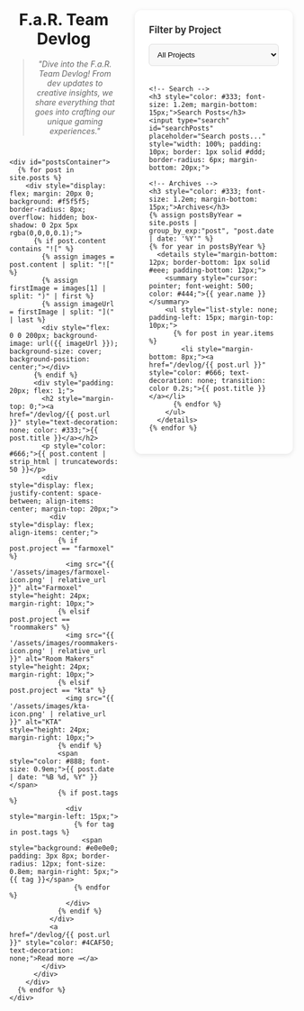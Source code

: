 <div style="display: flex; gap: 30px; max-width: 1200px; margin: 0 auto;">
  <!-- Main Content -->
  <div style="flex: 1;">
    <div style="text-align: center; margin: 40px 0;">
      <h1>F.a.R. Team Devlog</h1>
      <blockquote style="font-style: italic; color: #666;">
        "Dive into the F.a.R. Team Devlog! From dev updates to creative insights, we share everything that goes into crafting our unique gaming experiences."
      </blockquote>
    </div>

    <div id="postsContainer">
      {% for post in site.posts %}
        <div style="display: flex; margin: 20px 0; background: #f5f5f5; border-radius: 8px; overflow: hidden; box-shadow: 0 2px 5px rgba(0,0,0,0.1);">
          {% if post.content contains "![" %}
            {% assign images = post.content | split: "![" %}
            {% assign firstImage = images[1] | split: ")" | first %}
            {% assign imageUrl = firstImage | split: "](" | last %}
            <div style="flex: 0 0 200px; background-image: url({{ imageUrl }}); background-size: cover; background-position: center;"></div>
          {% endif %}
          <div style="padding: 20px; flex: 1;">
            <h2 style="margin-top: 0;"><a href="/devlog/{{ post.url }}" style="text-decoration: none; color: #333;">{{ post.title }}</a></h2>
            <p style="color: #666;">{{ post.content | strip_html | truncatewords: 50 }}</p>
            <div style="display: flex; justify-content: space-between; align-items: center; margin-top: 20px;">
              <div style="display: flex; align-items: center;">
                {% if post.project == "farmoxel" %}
                  <img src="{{ '/assets/images/farmoxel-icon.png' | relative_url }}" alt="Farmoxel" style="height: 24px; margin-right: 10px;">
                {% elsif post.project == "roommakers" %}
                  <img src="{{ '/assets/images/roommakers-icon.png' | relative_url }}" alt="Room Makers" style="height: 24px; margin-right: 10px;">
                {% elsif post.project == "kta" %}
                  <img src="{{ '/assets/images/kta-icon.png' | relative_url }}" alt="KTA" style="height: 24px; margin-right: 10px;">
                {% endif %}
                <span style="color: #888; font-size: 0.9em;">{{ post.date | date: "%B %d, %Y" }}</span>
                {% if post.tags %}
                  <div style="margin-left: 15px;">
                    {% for tag in post.tags %}
                      <span style="background: #e0e0e0; padding: 3px 8px; border-radius: 12px; font-size: 0.8em; margin-right: 5px;">{{ tag }}</span>
                    {% endfor %}
                  </div>
                {% endif %}
              </div>
              <a href="/devlog/{{ post.url }}" style="color: #4CAF50; text-decoration: none;">Read more →</a>
            </div>
          </div>
        </div>
      {% endfor %}
    </div>
  </div>

  <!-- Sidebar -->
  <div style="width: 300px; padding: 25px; background: #ffffff; border-radius: 12px; box-shadow: 0 2px 8px rgba(0,0,0,0.1); height: fit-content; position: sticky; top: 20px; margin-top: 40px;">
    <!-- Project Filter -->
    <h3 style="margin-top: 0; color: #333; font-size: 1.2em; margin-bottom: 15px;">Filter by Project</h3>
    <select id="projectFilter" style="width: 100%; padding: 10px; border: 1px solid #ddd; border-radius: 6px; margin-bottom: 20px; background: #f8f8f8; cursor: pointer;">
      <option value="all">All Projects</option>
      <option value="farmoxel">Farmoxel</option>
      <option value="roommakers">Room Makers</option>
      <option value="kta">KTA</option>
    </select>

    <!-- Search -->
    <h3 style="color: #333; font-size: 1.2em; margin-bottom: 15px;">Search Posts</h3>
    <input type="search" id="searchPosts" placeholder="Search posts..." style="width: 100%; padding: 10px; border: 1px solid #ddd; border-radius: 6px; margin-bottom: 20px;">

    <!-- Archives -->
    <h3 style="color: #333; font-size: 1.2em; margin-bottom: 15px;">Archives</h3>
    {% assign postsByYear = site.posts | group_by_exp:"post", "post.date | date: '%Y'" %}
    {% for year in postsByYear %}
      <details style="margin-bottom: 12px; border-bottom: 1px solid #eee; padding-bottom: 12px;">
        <summary style="cursor: pointer; font-weight: 500; color: #444;">{{ year.name }}</summary>
        <ul style="list-style: none; padding-left: 15px; margin-top: 10px;">
          {% for post in year.items %}
            <li style="margin-bottom: 8px;"><a href="/devlog/{{ post.url }}" style="color: #666; text-decoration: none; transition: color 0.2s;">{{ post.title }}</a></li>
          {% endfor %}
        </ul>
      </details>
    {% endfor %}
  </div>
</div>

<script>
  document.getElementById('projectFilter').addEventListener('change', filterPosts);
  document.getElementById('searchPosts').addEventListener('input', filterPosts);

  function filterPosts() {
    const project = document.getElementById('projectFilter').value;
    const searchTerm = document.getElementById('searchPosts').value.toLowerCase();
    const posts = document.querySelectorAll('#postsContainer > div');
    
    posts.forEach(post => {
      const postProject = post.querySelector('img')?.alt.toLowerCase();
      const postContent = post.textContent.toLowerCase();
      const projectMatch = project === 'all' || postProject === project;
      const searchMatch = postContent.includes(searchTerm);
      
      post.style.display = projectMatch && searchMatch ? 'flex' : 'none';
    });
  }
</script>